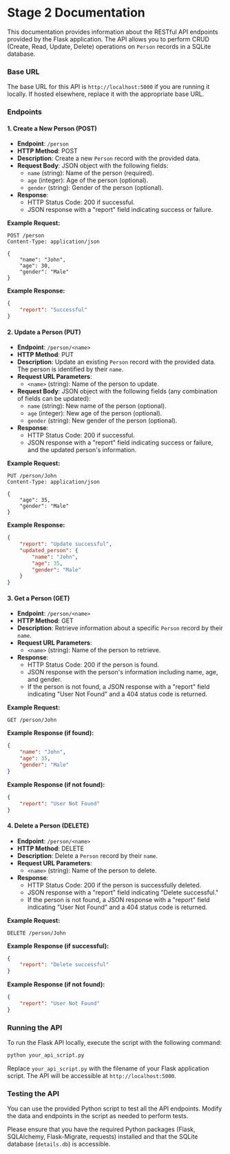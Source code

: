 # Stage 2 Documentation

This documentation provides information about the RESTful API endpoints provided by the Flask application. The API allows you to perform CRUD (Create, Read, Update, Delete) operations on `Person` records in a SQLite database.

### Base URL

The base URL for this API is `http://localhost:5000` if you are running it locally. If hosted elsewhere, replace it with the appropriate base URL.

### Endpoints

#### 1. Create a New Person (POST)

- **Endpoint**: `/person`
- **HTTP Method**: POST
- **Description**: Create a new `Person` record with the provided data.
- **Request Body**: JSON object with the following fields:
  - `name` (string): Name of the person (required).
  - `age` (integer): Age of the person (optional).
  - `gender` (string): Gender of the person (optional).
- **Response**:
  - HTTP Status Code: 200 if successful.
  - JSON response with a "report" field indicating success or failure.

**Example Request:**

```http
POST /person
Content-Type: application/json

{
    "name": "John",
    "age": 30,
    "gender": "Male"
}
```

**Example Response:**

```json
{
    "report": "Successful"
}
```

#### 2. Update a Person (PUT)

- **Endpoint**: `/person/<name>`
- **HTTP Method**: PUT
- **Description**: Update an existing `Person` record with the provided data. The person is identified by their `name`.
- **Request URL Parameters**:
  - `<name>` (string): Name of the person to update.
- **Request Body**: JSON object with the following fields (any combination of fields can be updated):
  - `name` (string): New name of the person (optional).
  - `age` (integer): New age of the person (optional).
  - `gender` (string): New gender of the person (optional).
- **Response**:
  - HTTP Status Code: 200 if successful.
  - JSON response with a "report" field indicating success or failure, and the updated person's information.

**Example Request:**

```http
PUT /person/John
Content-Type: application/json

{
    "age": 35,
    "gender": "Male"
}
```

**Example Response:**

```json
{
    "report": "Update successful",
    "updated_person": {
        "name": "John",
        "age": 35,
        "gender": "Male"
    }
}
```

#### 3. Get a Person (GET)

- **Endpoint**: `/person/<name>`
- **HTTP Method**: GET
- **Description**: Retrieve information about a specific `Person` record by their `name`.
- **Request URL Parameters**:
  - `<name>` (string): Name of the person to retrieve.
- **Response**:
  - HTTP Status Code: 200 if the person is found.
  - JSON response with the person's information including name, age, and gender.
  - If the person is not found, a JSON response with a "report" field indicating "User Not Found" and a 404 status code is returned.

**Example Request:**

```http
GET /person/John
```

**Example Response (if found):**

```json
{
    "name": "John",
    "age": 35,
    "gender": "Male"
}
```

**Example Response (if not found):**

```json
{
    "report": "User Not Found"
}
```

#### 4. Delete a Person (DELETE)

- **Endpoint**: `/person/<name>`
- **HTTP Method**: DELETE
- **Description**: Delete a `Person` record by their `name`.
- **Request URL Parameters**:
  - `<name>` (string): Name of the person to delete.
- **Response**:
  - HTTP Status Code: 200 if the person is successfully deleted.
  - JSON response with a "report" field indicating "Delete successful."
  - If the person is not found, a JSON response with a "report" field indicating "User Not Found" and a 404 status code is returned.

**Example Request:**

```http
DELETE /person/John
```

**Example Response (if successful):**

```json
{
    "report": "Delete successful"
}
```

**Example Response (if not found):**

```json
{
    "report": "User Not Found"
}
```

### Running the API

To run the Flask API locally, execute the script with the following command:

```bash
python your_api_script.py
```

Replace `your_api_script.py` with the filename of your Flask application script. The API will be accessible at `http://localhost:5000`.

### Testing the API

You can use the provided Python script to test all the API endpoints. Modify the data and endpoints in the script as needed to perform tests.

Please ensure that you have the required Python packages (Flask, SQLAlchemy, Flask-Migrate, requests) installed and that the SQLite database (`details.db`) is accessible.
